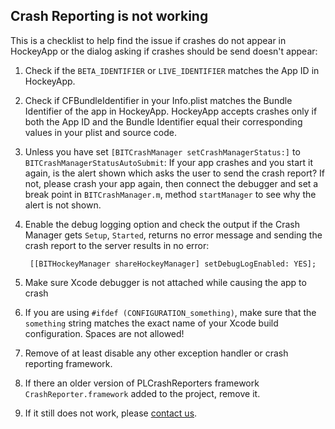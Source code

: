 ## Crash Reporting is not working

This is a checklist to help find the issue if crashes do not appear in HockeyApp or the dialog asking if crashes should be send doesn't appear:


1. Check if the `BETA_IDENTIFIER` or `LIVE_IDENTIFIER` matches the App ID in HockeyApp.

2. Check if CFBundleIdentifier in your Info.plist matches the Bundle Identifier of the app in HockeyApp. HockeyApp accepts crashes only if both the App ID and the Bundle Identifier equal their corresponding values in your plist and source code.

3. Unless you have set `[BITCrashManager setCrashManagerStatus:]` to `BITCrashManagerStatusAutoSubmit`: If your app crashes and you start it again, is the alert shown which asks the user to send the crash report? If not, please crash your app again, then connect the debugger and set a break point in `BITCrashManager.m`, method `startManager` to see why the alert is not shown.

4. Enable the debug logging option and check the output if the Crash Manager gets `Setup`, `Started`, returns no error message and sending the crash report to the server results in no error:

        [[BITHockeyManager shareHockeyManager] setDebugLogEnabled: YES];
    

5. Make sure Xcode debugger is not attached while causing the app to crash

6. If you are using `#ifdef (CONFIGURATION_something)`, make sure that the `something` string matches the exact name of your Xcode build configuration. Spaces are not allowed!

7. Remove of at least disable any other exception handler or crash reporting framework.

8. If there an older version of PLCrashReporters framework `CrashReporter.framework` added to the project, remove it.

9. If it still does not work, please [contact us](http://support.hockeyapp.net/discussion/new).


